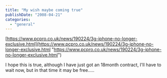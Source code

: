 ```yaml
---
title: "My wish maybe coming true"
publishDate: "2008-04-21"
categories: 
  - "general"
---
```


[https://www.pcpro.co.uk/news/190224/3g-iphone-no-longer-exclusive.html](https://www.pcpro.co.uk/news/190224/3g-iphone-no-longer-exclusive.html "https://www.pcpro.co.uk/news/190224/3g-iphone-no-longer-exclusive.html")

I hope this is true, although I have just got an 18month contract, I'll have to wait now, but in that time it may be free.....
